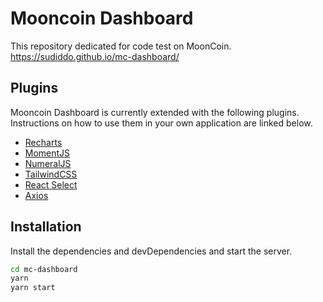 # Mooncoin Dashboard

This repository dedicated for code test on MoonCoin.
https://sudiddo.github.io/mc-dashboard/

## Plugins

Mooncoin Dashboard is currently extended with the following plugins.
Instructions on how to use them in your own application are linked below.

- [Recharts](https://recharts.org/en-US/)
- [MomentJS](https://momentjs.com/)
- [NumeralJS](http://numeraljs.com/)
- [TailwindCSS](https://tailwindcss.com/)
- [React Select](https://react-select.com/home)
- [Axios](https://axios-http.com/docs/intro)

## Installation

Install the dependencies and devDependencies and start the server.

```sh
cd mc-dashboard
yarn
yarn start
```
